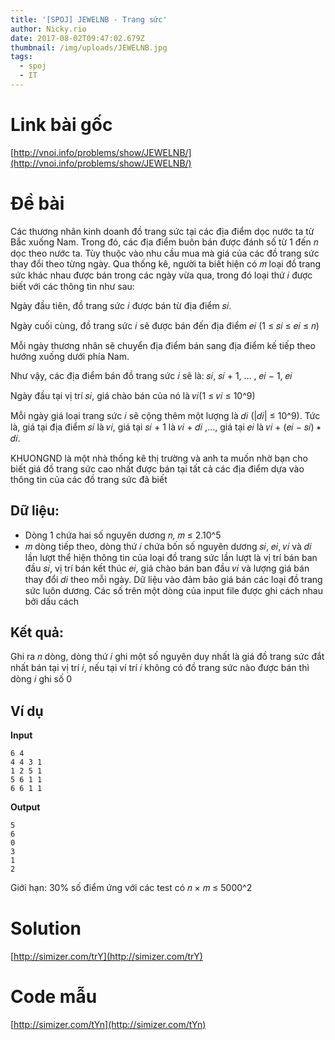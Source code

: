 ```yaml
---
title: '[SPOJ] JEWELNB - Trang sức'
author: Nicky.rio
date: 2017-08-02T09:47:02.679Z
thumbnail: /img/uploads/JEWELNB.jpg
tags:
  - spoj
  - IT
---
```

# Link bài gốc 

[http://vnoi.info/problems/show/JEWELNB/](http://vnoi.info/problems/show/JEWELNB/)

# Đề bài

Các thương nhân kinh doanh đồ trang sức tại các địa điểm dọc nước ta từ Bắc xuống Nam. Trong đó, các địa điểm buôn bán được đánh số từ 1 đến 𝑛 dọc theo nước ta. Tùy thuộc vào nhu cầu mua mà giá của các đồ trang sức thay đổi theo từng ngày. Qua thống kê, người ta biết hiện có 𝑚 loại đồ trang sức khác nhau được bán trong các ngày vừa qua, trong đó loại thứ 𝑖 được biết với các thông tin như sau:

Ngày đầu tiên, đồ trang sức 𝑖 được bán từ địa điểm 𝑠𝑖.

Ngày cuối cùng, đồ trang sức 𝑖 sẽ được bán đến địa điểm 𝑒𝑖
(1 ≤ 𝑠𝑖 ≤ 𝑒𝑖 ≤ 𝑛)

Mỗi ngày thương nhân sẽ chuyển địa điểm bán sang địa điểm kế tiếp theo hướng xuống dưới phía Nam.

Như vậy, các địa điểm bán đồ trang sức 𝑖 sẽ là: 𝑠𝑖, 𝑠𝑖 + 1, … , 𝑒𝑖 − 1, 𝑒𝑖

Ngày đầu tại vị trí 𝑠𝑖, giá chào bán của nó là 𝑣𝑖(1 ≤ 𝑣𝑖 ≤ 10^9)

Mỗi ngày giá loại trang sức 𝑖 sẽ cộng thêm một lượng là 𝑑𝑖
(|𝑑𝑖| ≤ 10^9). 
Tức là, giá tại địa điểm 𝑠𝑖 là 𝑣𝑖, giá tại 𝑠𝑖 + 1 là 𝑣𝑖 + 𝑑𝑖 ,…, giá tại 𝑒𝑖 là 𝑣𝑖 + (𝑒𝑖 − 𝑠𝑖) ∗ 𝑑𝑖.

KHUONGND là một nhà thống kê thị trường và anh ta muốn nhờ bạn cho biết giá đồ trang sức cao nhất
được bán tại tất cả các địa điểm dựa vào thông tin của các đồ trang sức đã biết
## Dữ liệu: 
* Dòng 1 chứa hai số nguyên dương 𝑛, 𝑚 ≤ 2.10^5
* 𝑚 dòng tiếp theo, dòng thứ 𝑖 chứa bốn số nguyên dương 𝑠𝑖, 𝑒𝑖, 𝑣𝑖 và 𝑑𝑖 lần lượt thể hiện thông tin của loại đồ trang sức lần lượt là vị trí bán ban đầu 𝑠𝑖, vị trí bán kết thúc 𝑒𝑖, giá chào bán ban đầu 𝑣𝑖 và lượng giá bán thay đổi 𝑑𝑖 theo mỗi ngày. 
Dữ liệu vào đảm bảo giá bán các loại đồ trang sức luôn dương.
Các số trên một dòng của input file được ghi cách nhau bởi dấu cách

## Kết quả: 
Ghi ra 𝑛 dòng, dòng thứ 𝑖 ghi một số nguyên duy nhất là giá đồ trang sức đắt nhất bán tại vị trí 𝑖, nếu tại ví trí 𝑖 không có đồ trang sức nào được bán thì dòng 𝑖 ghi số 0

## Ví dụ
**Input** 
```
6 4
4 4 3 1
1 2 5 1
5 6 1 1
6 6 1 1
```
**Output**
```
5
6
0
3
1
2
```
Giới hạn: 30% số điểm ứng với các test có 𝑛 × 𝑚 ≤ 5000^2

# Solution
[http://simizer.com/trY](http://simizer.com/trY)
# Code mẫu
[http://simizer.com/tYn](http://simizer.com/tYn)
